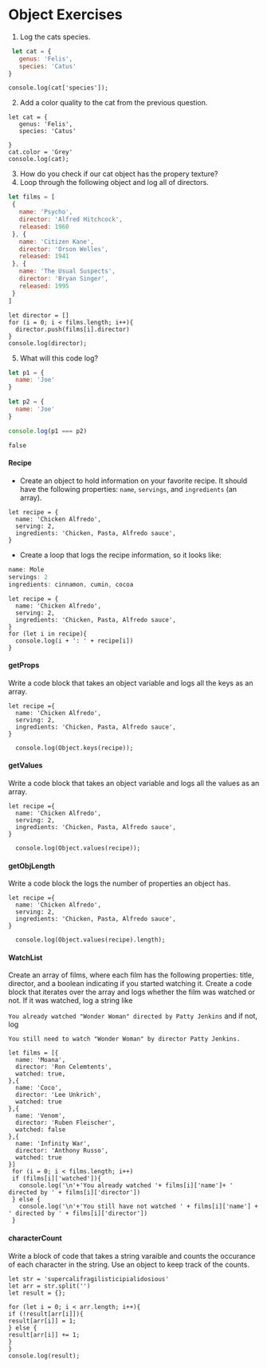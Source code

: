 # Object Exercises

1. Log the cats species.
```js
 let cat = {
   genus: 'Felis',
   species: 'Catus'
}
```
```
console.log(cat['species']);
```
2. Add a color quality to the cat from the previous question.
```
let cat = {
   genus: 'Felis',
   species: 'Catus'

}
cat.color = 'Grey'
console.log(cat);
```
3. How do you check if our cat object has the propery texture?
4. Loop through the following object and log all of directors.
``` js
let films = [
 {
   name: 'Psycho',
   director: 'Alfred Hitchcock',
   released: 1960
 }, {
   name: 'Citizen Kane',
   director: 'Orson Welles',
   released: 1941
 }, {
   name: 'The Usual Suspects',
   director: 'Bryan Singer',
   released: 1995
 }
]
```
```
let director = []
for (i = 0; i < films.length; i++){
  director.push(films[i].director)
}
console.log(director);
```
5. What will this code log?
```js
let p1 = {
  name: 'Joe'
}

let p2 = {
  name: 'Joe'
}

console.log(p1 === p2)
```
```
false
```


#### Recipe

* Create an object to hold information on your favorite recipe. It should have the following properties: `name`, `servings`, and `ingredients` (an array).
```
let recipe = {
  name: 'Chicken Alfredo',
  serving: 2,
  ingredients: 'Chicken, Pasta, Alfredo sauce',
}
```
* Create a loop that logs the recipe information, so it looks like:

```javascript
name: Mole
servings: 2
ingredients: cinnamon, cumin, cocoa
```
```
let recipe = {
  name: 'Chicken Alfredo',
  serving: 2,
  ingredients: 'Chicken, Pasta, Alfredo sauce',
}
for (let i in recipe){
  console.log(i + ': ' + recipe[i])
}
```

#### getProps
Write a code block that takes an object variable and logs all the keys as an array.
```
let recipe ={
  name: 'Chicken Alfredo',
  serving: 2,
  ingredients: 'Chicken, Pasta, Alfredo sauce',
}

  console.log(Object.keys(recipe));

```


#### getValues
Write a code block that takes an object variable and logs all the values as an array.
```
let recipe ={
  name: 'Chicken Alfredo',
  serving: 2,
  ingredients: 'Chicken, Pasta, Alfredo sauce',
}

  console.log(Object.values(recipe));
```
#### getObjLength
Write a code block the logs the number of properties an object has.
```
let recipe ={
  name: 'Chicken Alfredo',
  serving: 2,
  ingredients: 'Chicken, Pasta, Alfredo sauce',
}

  console.log(Object.values(recipe).length);
```

#### WatchList
Create an array of films, where each film has the following properties: title, director, and a boolean indicating if you started watching it.
Create a code block that iterates over the array and logs whether the film was watched or not. If it was watched, log a string like

`You already watched "Wonder Woman" directed by Patty Jenkins`
and if not, log

`You still need to watch "Wonder Woman" by director Patty Jenkins. `
```
let films = [{
  name: 'Moana',
  director: 'Ron Celemtents',
  watched: true,
},{
  name: 'Coco',
  director: 'Lee Unkrich',
  watched: true
},{
  name: 'Venom',
  director: 'Ruben Fleischer',
  watched: false
},{
  name: 'Infinity War',
  director: 'Anthony Russo',
  watched: true
}]
 for (i = 0; i < films.length; i++)
 if (films[i]['watched']){
   console.log('\n'+'You already watched '+ films[i]['name']+ ' directed by ' + films[i]['director'])
 } else {
   console.log('\n'+'You still have not watched ' + films[i]['name'] + ' directed by ' + films[i]['director'])
 }
 ```

#### characterCount
Write a block of code that takes a string varaible and counts the occurance of each character in the string. Use an object to keep track of the counts.
```
let str = 'supercalifragilisticipialidosious'
let arr = str.split('')
let result = {};

for (let i = 0; i < arr.length; i++){
if (!result[arr[i]]){
result[arr[i]] = 1;
} else {
result[arr[i]] += 1;
}
}
console.log(result);

```
